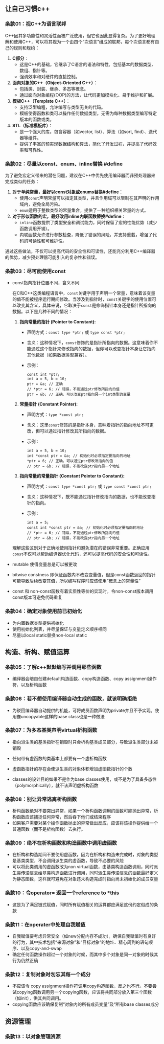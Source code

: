 ## 让自己习惯c++

### 条款01：视C++为语言联邦

C++因其多功能性和灵活性而被广泛使用，但它也因此显得复杂。为了更好地理解和使用C++，可以将其视为一个由四个“次语言”组成的联邦，每个次语言都有自己的规则和规约：

1. **C部分**：
   - 这是C++的基础，它继承了C语言的语法和特性，包括基本的数据类型、数组、指针等。
   - 强调效率和对硬件的直接控制。
2. **面向对象的C++（Object-Oriented C++）**：
   - 包括类、封装、继承、多态等概念。
   - 通过面向对象编程(OOP)的方法，让代码更加模块化、易于维护和扩展。
3. **模板C++（Template C++）**：
   - 支持泛型编程，允许编写与类型无关的代码。
   - 模板使得函数和类可以操作任何数据类型，无需为每种数据类型编写特定版本的函数或类。
4. **STL（标准模板库）**：
   - 是一个强大的库，包含容器（如vector, list）、算法（如sort, find）、迭代器等组件。
   - 提供了丰富的预实现数据结构和算法，简化了开发过程，并提高了代码效率和可靠性。

### 条款02：尽量以const、enum、inline替换 #define

为了避免宏定义带来的潜在问题，建议在C++中优先使用编译器而非预处理器来完成类似的任务：

1. **对于单纯常量，最好以const对象或enums替换#define**：
   - 使用`const`声明常量可以指定其类型，并且作用域可以限制在其声明的作用域内，避免全局污染。
   - `enum`适用于整数类型的常量集合，提供了一种组织相关常量的方式。
2. **对于形似函数的宏，最好改用inline内联函数替换#define**：
   - `inline`函数提供了类型安全和调试能力，同时保留了宏的性能优势（减少函数调用开销）。
   - 内联函数允许进行参数检查，降低了错误的风险，并支持重载，增强了代码的可读性和可维护性。

通过这些做法，不仅可以提高代码的安全性和可读性，还能充分利用C++编译器的优势，减少预处理器可能引入的复杂性和错误。

### 条款03：尽可能使用const

- const指向指针位置不同，含义不同

  在C和C++这类编程语言中，`const`关键字用于声明一个常量，意味着该变量的值不能被程序运行期间修改。当涉及到指针时，`const`关键字的使用位置可以改变其含义，具体来说，它取决于`const`是修饰指针本身还是指针所指向的数据。以下是几种不同的情况：

  1. **指向常量的指针 (Pointer to Constant):**

     - 声明方式：`const type *ptr;` 或 `type const *ptr;`

     - 含义：这种情况下，`const`修饰的是指针所指向的数据。这意味着你不能通过这个指针来修改指向的数据，但你可以改变指针本身让它指向其他数据（如果数据类型兼容）。

     - 示例：

       ```
       const int *ptr;
       int a = 5, b = 10;
       ptr = &a; // 正确
       // *ptr = 6; // 错误，不能通过ptr修改所指向的值
       ptr = &b; // 正确，可以改变ptr指向另一个int类型的变量
       ```

       

  2. **常量指针 (Constant Pointer):**

     - 声明方式：`type *const ptr;`

     - 含义：这里`const`修饰的是指针本身，意味着指针的指向地址不可更改，但可以通过指针修改其所指向的数据。

     - 示例：

       ```
       int a = 5, b = 10;
       int *const ptr = &a; // 初始化时必须指定要指向的地址
       *ptr = 6; // 正确，可以通过ptr修改所指向的值
       // ptr = &b; // 错误，不能改变ptr指向另一个地址
       ```

       

  3. **指向常量的常量指针 (Constant Pointer to Constant):**

     - 声明方式：`const type *const ptr;` 或 `type const *const ptr;`

     - 含义：这种情况下，既不能通过指针修改指向的数据，也不能改变指针的指向。

     - 示例：

       ```
       int a = 5;
       const int *const ptr = &a; // 初始化时必须指定要指向的地址
       // *ptr = 6; // 错误，不能通过ptr修改所指向的值
       // ptr = &b; // 错误，不能改变ptr指向另一个地址
       ```

       

  理解这些区别对于正确地使用指针和避免潜在的错误非常重要。正确应用`const`不仅可以帮助编译器优化代码，还可以提高代码的安全性和可读性。

- mutable 使得变量总是可以被更改

- bitwise constness 即保证函数内不改变变量值，但是const函数返回的指针可能导致后续改变其值，所以编写程序时应该使用”概念上的常量性“

- const 和 non-const函数有着实质性等价的实现时，令non-const版本调用const版本可避免代码重复

### 条款04：确定对象使用前已初始化

- 为内置数据类型提供初始化
- 使用初始化列表，并尽量保证与变量定义顺序相同
- 尽量以local static替换non-local static

## 构造、析构、赋值运算

### 条款05：了解c++默默编写并调用那些函数

- 编译器会暗自创建default构造函数、copy构造函数、copy assignment操作符，以及析构函数

### 条款06：若不想使用编译器自动生成的函数，就该明确拒绝

- 为驳回编译器自动提供的机能，可将成员函数声明为private并且不予实现。使用像uncopyable这样的base class也是一种做法

### 条款07：为多态基类声明virtual析构函数

- 指向派生类的基类指针在销毁时只会析构基类成员部分，导致派生类部分未被销毁
- 任何带有虚函数的类基本上都要有一个虚析构函数
- 虚函数指针的存在会使派生类的对象体积增加虚函数指针的个数

- classes的设计目的如果不是作为base classes使用，或不是为了具备多态性（polymorphically），就不该声明虚析构函数

### 条款08：别让异常逃离析构函数

- 析构函数绝对不要突出异常，如果一个析构函数调用的函数可能抛出异常，析构函数应该捕捉任何异常，然后吞下他们或结束程序
- 如果客户需要对某个操作函数抛出的异常做出反应，应该将该操作提供给一个普通函数（而不是析构函数）去执行。

### 条款09：绝不在析构函数和构造函数中调用虚函数

- 在析构和构造期间不要使用虚函数，因为在析构和构造未完成时，对象的类型是基类类型，不会调用派生类的虚函数，导致不必要的风险
- 可以将此类调用的虚函数改为non virtual函数，由基类构造函数调用，同时派生类传递信息给基类构造函数进行调用，同时派生类传递信息的函数最好定义为静态函数，这样就可避免在对象还未构造完成时指向尚未初始化的成员变量

### 条款10：令operator= 返回一个reference to *this

- 这是为了满足链式赋值，同时所有赋值相关的运算都应满足这份约定俗成的条款

### 条款11：在operater中处理自我赋值

-    自我赋值要考虑异常安全（如new分配内存不成功），确保自我赋值时有良好的行为，其中技术包括“来源对象”和“目标对象”的地址、精心周到的语句顺序、以及copy-and-swap
- 确定任何函数操作超过一个对象的时候，而其中多个对象是同一对象的时候其行为仍然正确

### 条款12：复制对象时勿忘其每一个成分

- 不应该令 copy assignment操作符调用copy构造函数，反之也不行。不要尝试copying函数调用另一个copying函数，应该将共同部分放入第三个函数（如init），供其共同调用。
- copying函数应该确保复制“对象内的所有成员变量”及“所有base classes成分

## 资源管理

### 条款13：以对象管理资源




